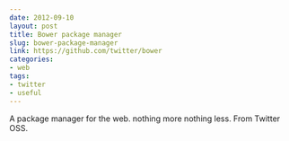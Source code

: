 ```yaml
---
date: 2012-09-10
layout: post
title: Bower package manager
slug: bower-package-manager
link: https://github.com/twitter/bower
categories:
- web
tags:
- twitter
- useful
---
```


A package manager for the web. nothing more nothing less.​ From Twitter OSS.